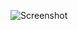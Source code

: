 ![Screenshot](https://raw.githubusercontent.com/Cryakl/Ultimate-RAT-Collection/refs/heads/main/Seed/Seed%201.1/Screenshot.png)
